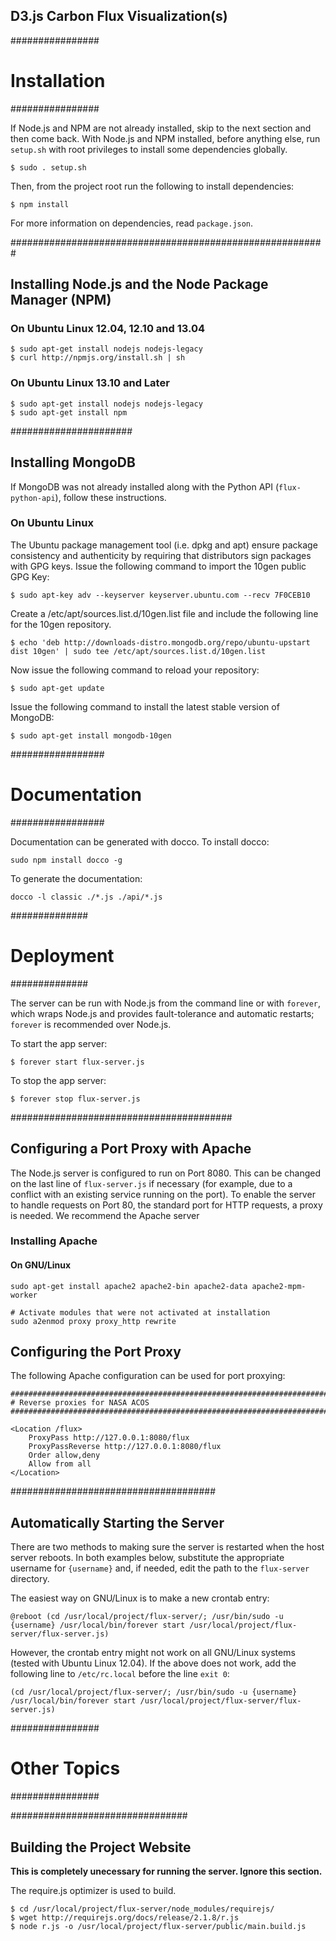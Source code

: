 D3.js Carbon Flux Visualization(s)
----------------------------------

################
# Installation #
################

If Node.js and NPM are not already installed, skip to the next section and then come back.
With Node.js and NPM installed, before anything else, run `setup.sh` with root privileges to install some dependencies globally.

    $ sudo . setup.sh

Then, from the project root run the following to install dependencies:

    $ npm install
    
For more information on dependencies, read `package.json`.

#########################################################
## Installing Node.js and the Node Package Manager (NPM)

### On Ubuntu Linux 12.04, 12.10 and 13.04

    $ sudo apt-get install nodejs nodejs-legacy
    $ curl http://npmjs.org/install.sh | sh

### On Ubuntu Linux 13.10 and Later

    $ sudo apt-get install nodejs nodejs-legacy
    $ sudo apt-get install npm

######################
## Installing MongoDB

If MongoDB was not already installed along with the Python API (`flux-python-api`), follow these instructions.

### On Ubuntu Linux

The Ubuntu package management tool (i.e. dpkg and apt) ensure package consistency and authenticity by requiring that distributors sign packages with GPG keys. Issue the following command to import the 10gen public GPG Key:

    $ sudo apt-key adv --keyserver keyserver.ubuntu.com --recv 7F0CEB10

Create a /etc/apt/sources.list.d/10gen.list file and include the following line for the 10gen repository.

    $ echo 'deb http://downloads-distro.mongodb.org/repo/ubuntu-upstart dist 10gen' | sudo tee /etc/apt/sources.list.d/10gen.list

Now issue the following command to reload your repository:

    $ sudo apt-get update

Issue the following command to install the latest stable version of MongoDB:

    $ sudo apt-get install mongodb-10gen

#################
# Documentation #
#################

Documentation can be generated with docco. To install docco:

    sudo npm install docco -g

To generate the documentation:

    docco -l classic ./*.js ./api/*.js

##############
# Deployment #
##############

The server can be run with Node.js from the command line or with `forever`, which wraps Node.js and provides fault-tolerance and automatic restarts; `forever` is recommended over Node.js.

To start the app server:

    $ forever start flux-server.js

To stop the app server:

    $ forever stop flux-server.js

########################################
## Configuring a Port Proxy with Apache

The Node.js server is configured to run on Port 8080.
This can be changed on the last line of `flux-server.js` if necessary (for example, due to a conflict with an existing service running on the port).
To enable the server to handle requests on Port 80, the standard port for HTTP requests, a proxy is needed.
We recommend the Apache server

### Installing Apache

#### On GNU/Linux

    sudo apt-get install apache2 apache2-bin apache2-data apache2-mpm-worker

    # Activate modules that were not activated at installation
    sudo a2enmod proxy proxy_http rewrite

## Configuring the Port Proxy

The following Apache configuration can be used for port proxying:

    ############################################################################
    # Reverse proxies for NASA ACOS
    ############################################################################

    <Location /flux>
        ProxyPass http://127.0.0.1:8080/flux
        ProxyPassReverse http://127.0.0.1:8080/flux
        Order allow,deny
        Allow from all
    </Location>

#####################################
## Automatically Starting the Server

There are two methods to making sure the server is restarted when the host server reboots.
In both examples below, substitute the appropriate username for `{username}` and, if needed, edit the path to the `flux-server` directory.

The easiest way on GNU/Linux is to make a new crontab entry:

    @reboot (cd /usr/local/project/flux-server/; /usr/bin/sudo -u {username} /usr/local/bin/forever start /usr/local/project/flux-server/flux-server.js)

However, the crontab entry might not work on all GNU/Linux systems (tested with Ubuntu Linux 12.04).
If the above does not work, add the following line to `/etc/rc.local` before the line `exit 0`:

    (cd /usr/local/project/flux-server/; /usr/bin/sudo -u {username} /usr/local/bin/forever start /usr/local/project/flux-server/flux-server.js)

################
# Other Topics #
################

################################
## Building the Project Website

**This is completely unecessary for running the server. Ignore this section.**

The require.js optimizer is used to build.

    $ cd /usr/local/project/flux-server/node_modules/requirejs/
    $ wget http://requirejs.org/docs/release/2.1.8/r.js
    $ node r.js -o /usr/local/project/flux-server/public/main.build.js



